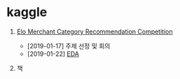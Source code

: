 # kaggle

1. [Elo Merchant Category Recommendation Competition](https://github.com/miniii222/kaggle/tree/master/Elo_Merchant_Category_Recommendation)

    - [2019-01-17] 주제 선정 및 회의
    - [2019-01-22] [EDA](https://github.com/miniii222/kaggle/tree/master/Elo_Merchant_Category_Recommendation/eda)



2. 책
